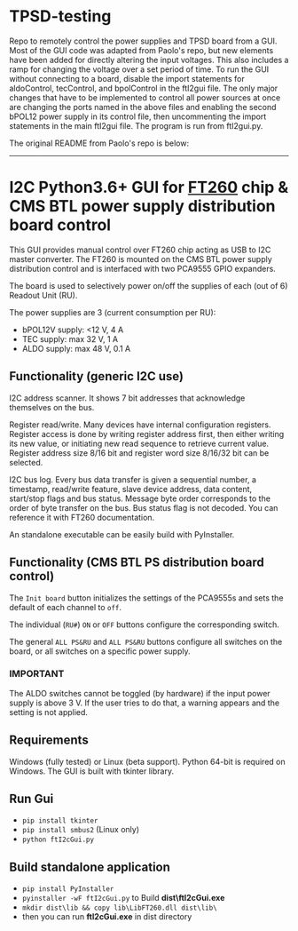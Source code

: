 # TPSD-testing
Repo to remotely control the power supplies and TPSD board from a GUI. Most of the GUI code was adapted from Paolo's repo, but new elements have been added for directly altering the input voltages. This also includes a ramp for changing the voltage over a set period of time. To run the GUI without connecting to a board, disable the import statements for aldoControl, tecControl, and bpolControl in the ftI2gui file. The only major changes that have to be implemented to control all power sources at once are changing the ports named in the above files and enabling the second bPOL12 power supply in its control file, then uncommenting the import statements in the main ftI2gui file. The program is run from ftI2gui.py.

The original README from Paolo's repo is below:
***
# I2C Python3.6+ GUI for [FT260](https://www.ftdichip.com/Products/ICs/FT260.html) chip & CMS BTL power supply distribution board control

This GUI provides manual control over FT260 chip acting as USB to I2C master converter.
The FT260 is mounted on the CMS BTL power supply distribution control and is interfaced with two PCA9555 GPIO expanders.

The board is used to selectively power on/off the supplies of each (out of 6) Readout Unit (RU).

The power supplies are 3 (current consumption per RU):
* bPOL12V supply: <12 V, 4 A 
* TEC supply: max 32 V, 1 A
* ALDO supply: max 48 V, 0.1 A

## Functionality (generic I2C use)

I2C address scanner. It shows 7 bit addresses that acknowledge themselves on the bus.

Register read/write. Many devices have internal configuration registers. Register access is done by writing register 
address first, then either writing its new value, or initiating new read sequence to retrieve current value.
Register address size 8/16 bit and register word size 8/16/32 bit can be selected.     

I2C bus log. Every bus data transfer is given a sequential number, a timestamp, read/write feature,
slave device address, data content, start/stop flags and bus status.
Message byte order corresponds to the order of byte transfer on the bus.
Bus status flag is not decoded. You can reference it with FT260 documentation.

An standalone executable can be easily build with PyInstaller.

## Functionality (CMS BTL PS distribution board control)

The `Init board` button initializes the settings of the PCA9555s and sets the default of each channel to `off`.

The individual (`RU#`) `ON` or `OFF` buttons configure the corresponding switch.

The general `ALL PS&RU` and `ALL PS&RU` buttons configure all switches on the board, or all switches on a specific
power supply.

### IMPORTANT

The ALDO switches cannot be toggled (by hardware) if the input power supply is above 3 V.
If the user tries to do that, a warning appears and the setting is not applied.

## Requirements

Windows (fully tested) or Linux (beta support). Python 64-bit is required on Windows.
The GUI is built with tkinter library.

## Run Gui

* `pip install tkinter`
* `pip install smbus2` (Linux only)
* `python ftI2cGui.py`

## Build standalone application

* `pip install PyInstaller`
* `pyinstaller -wF ftI2cGui.py` to Build **dist\ftI2cGui.exe**
* `mkdir dist\lib && copy lib\LibFT260.dll dist\lib\`
* then you can run **ftI2cGui.exe** in dist directory
